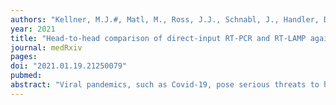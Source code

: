 ```yaml
---
authors: "Kellner, M.J.#, Matl, M., Ross, J.J., Schnabl, J., Handler, D., Heinen, R., Schaeffer, J., Hufnagl, P., Indra, A., Dekens, M.P.S., Fritsche-Polanz, R., Födinger, M., Zuber, J., Vienna Covid-19 Detection Initiative (VCDI), Allerberger, F., **Pauli, A.#**, Brennecke, J.#"
year: 2021
title: "Head-to-head comparison of direct-input RT-PCR and RT-LAMP against RT-qPCR on extracted RNA for rapid SARS-CoV-2 diagnostics"
journal: medRxiv
pages: 
doi: "2021.01.19.21250079"
pubmed: 
abstract: "Viral pandemics, such as Covid-19, pose serious threats to human societies. To control the spread of highly contagious viruses such as SARS-CoV-2, effective test-trace-isolate strategies require population-wide, systematic testing. Currently, RT-qPCR on extracted RNA is the only broadly accepted test for SARS-CoV-2 diagnostics, which bears the risk of supply chain bottlenecks, often exaggerated by dependencies on proprietary reagents. Here, we directly compare the performance of gold standard diagnostic RT-qPCR on extracted RNA to direct input RT-PCR, RT-LAMP and bead-LAMP on 384 primary patient samples collected from individuals with suspected Covid-19 infection. With a simple five minute crude sample inactivation step and one hour of total reaction time, we achieve assay sensitivities of 98% (direct RT-PCR), 93% (bead-LAMP) and 82% (RT-LAMP) for clinically relevant samples (diagnostic RT-qPCR Ct <35) and a specificity of >98%. For direct RT-PCR, our data further demonstrate a perfect agreement between real-time and end-point measurements, which allow a simple binary classification similar to the powerful visual readout of colorimetric LAMP assays. Our study provides highly sensitive and specific, easy to implement, rapid and cost-effective alternatives to diagnostic RT-qPCR tests."
---
```

